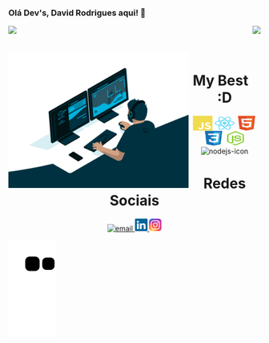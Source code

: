### Olá Dev's, David Rodrigues aqui! 👋

<div>
  
  <img  height="180em" src="https://github-readme-stats.vercel.app/api?username=rmuniz0&show_icons=true&theme=dark&include_all_commits=true&count_private=true"/>
  <img align="right" height="120em" src="https://github-readme-stats.vercel.app/api/top-langs/?username=rmuniz0&layout=compact&langs_count=16&theme=great-gatsby"/>
</div>
<br>

<div  align="center"> 
  <div style="display: inline_block"><br>
    <img align="left" height="270" alt="coding-time" src="code.gif">
    <h1 align="center">My Best :D</h1>
    <img align="center" height="30" width="40" alt="js-icon"  src="https://raw.githubusercontent.com/devicons/devicon/master/icons/javascript/javascript-plain.svg">
    <img align="center" height="30" width="40" alt="react-icon" src="https://raw.githubusercontent.com/devicons/devicon/master/icons/react/react-original.svg">
    <img align="center" height="30" width="40" alt="html-icon" src="https://raw.githubusercontent.com/devicons/devicon/master/icons/html5/html5-original.svg">
    <img align="center" height="30" width="40" alt="css-icon" src="https://raw.githubusercontent.com/devicons/devicon/master/icons/css3/css3-original.svg">
    <img align="center" height="30" width="40" alt="nodejs-icon" src="https://raw.githubusercontent.com/devicons/devicon/master/icons/nodejs/nodejs-original.svg">
    <img align="center" height="30" width="40" alt="nodejs-icon" src="https://raw.githubusercontent.com/jmnote/z-icons/master/svg/cpp.svg">
   </div>
    
  
  <h1 align="center">Redes Sociais</h1>
    <a href = "mailto: davidrodrigues80@outlook.com">
      <img width="30" alt="email" src="https://icons8.com/icon/12580/email">
    </a>
    <a href = "https://www.linkedin.com/in/david-rodrigues-8a33aa207/)">
      <img width="25" src="linkedin.svg">
    </a>
    <a href = "https://www.instagram.com/r.muniz0/">
      <img width="25" src="instagram.png">
    </a>
</div>

![Snake animation](https://github.com/rmuniz0/rmuniz0/blob/output/github-contribution-grid-snake.svg)

